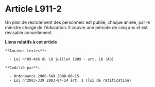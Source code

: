 # Article L911-2

Un plan de recrutement des personnels est publié, chaque année, par le ministre chargé de l'éducation. Il couvre une période
de cinq ans et est révisable annuellement.

**Liens relatifs à cet article**

	**Anciens textes**:

	  - Loi n°89-486 du 10 juillet 1989 - art. 16 (Ab)

	**Codifié par**:

	  - Ordonnance 2000-549 2000-06-15
	  - Loi n°2003-339 2003-04-14 art. 1 (loi de ratification)
